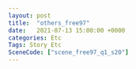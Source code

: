 ```yaml
---
layout: post
title:  "others_free97"
date:   2021-07-13 15:00:00 +0000
categories: Etc
Tags: Story Etc
SceneCode: ["scene_free97_q1_s20"]
---
```

